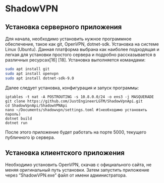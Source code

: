 # ShadowVPN

## Установка серверного приложения
Для начала, необходимо установить нужное программное обеспечение, такое как git, OpenVPN, dotnet-sdk. Установка на системе Linux (Ubuntu). Данная платформа выбрана как наиболее подходящая и легкая для установки простого сервера и подробно рассказывается в различных ресурсах[16] [18]. Установка выполняется командами:
```sh
sudo apt install git
sudo apt install openvpn
sudo apt install dotnet-sdk-9.0
```
Далее следует установка, конфигурация и запуск программы:
```shell
iptables -t nat -A POSTROUTING -s 10.8.0.0/24 -o ens3 -j MASQUERADE
git clone https://github.com/JustEngineerLGTM/ShadowVpnApi.git
cd ShadowVpnApi/ShadowVPNApi
nano ~/Documents/shadowvpn/settings.toml #(необходимо установить пароль)
dotnet build
dotnet run
```
После этого приложение будет работать на порте 5000, текущего публичного ip сервера.

## Установка клиентского приложения
Необходимо установить OpenVPN, скачав с официального сайта, не меняя оригинальный путь установки. Затем запустить приложение через “ShadowVPN.exe” файл от имени администратора.

